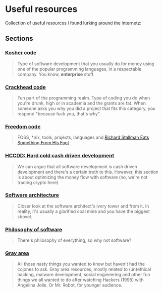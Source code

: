 # Useful resources
Collection of useful resources I found lurking around the Internetz:

## Sections

### [Kosher code](resources/kosher.md)

> Type of software development that you usually do for money using one of the popular programming languages, in a respectable company. You know, __enterprise__ stuff.

### [Crackhead code](resources/crackhead.md)

> Fun part of the programming realm. Type of coding you do when you're drunk, high or in academia and the grants are fat. When someone asks you why you did a project that fits this category, you respond "because fuck you, that's why".

### [Freedom code](resources/freedom.md)

> FOSS, *nix, tools, projects, languages and [Richard Stallman Eats Something From His Foot](https://www.youtube.com/watch?v=I25UeVXrEHQ)

### [HCCDD: Hard cold cash driven development](resources/hccdd.md)

> We can argue that all software development is cash driven development and there's a certain truth to this. However, this section is about optimizing the money flow with software (no, we're not trading crypto here)

### [Software architecture](resources/arch.md)

> Closer look at the software architect's ivory tower and from it. In reality, it's usually a glorified coal mine and you have the biggest shovel.

### [Philosophy of software](resources/philosophy.md)

> There's philosophy of everything, so why not software?

### [Gray area](resources/gray.md)

> All those nasty things you wanted to know but haven't had the cojones to ask. Gray area resources, mostly related to (un)ethical hacking, malware development, social engineering and other fun things we all wanted to do after watching Hackers (1995) with Angelina Jolie. Or Mr. Robot, for younger audience.


